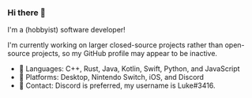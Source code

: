 ### Hi there 👋

I'm a (hobbyist) software developer!

I'm currently working on larger closed-source projects rather than open-source projects, so my GitHub profile may appear to be inactive.

- 📖 Languages: C++, Rust, Java, Kotlin, Swift, Python, and JavaScript
- 📱 Platforms: Desktop, Nintendo Switch, iOS, and Discord
- 💬 Contact: Discord is preferred, my username is Luke#3416.
